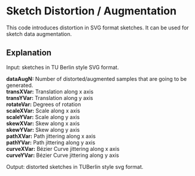 # Sketch Distortion / Augmentation
This code introduces distortion in SVG format sketches. It can be used for sketch data augmentation.

## Explanation

Input: sketches in TU Berlin style SVG format.

**dataAugN:** Number of distorted/augmented samples that are going to be generated.  
**transXVar:** Translation along x axis  
**transYVar:** Translation along y axis  
**rotateVar:** Degrees of rotation  
**scaleXVar:** Scale along x axis  
**scaleYVar:** Scale along y axis  
**skewXVar:** Skew along x axis  
**skewYVar:** Skew along y axis  
**pathXVar:** Path jittering along x axis  
**pathYVar:** Path jittering along y axis  
**curveXVar:** Bézier Curve jittering along x axis  
**curveYVar:** Bézier Curve jittering along y axis

Output: distorted sketches in TUBerlin style svg format.
